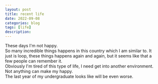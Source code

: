 ```yaml
---
layout: post
title: recent life
date: 2022-09-08
categories: blog
tags: [life]
description: 
---
```


These days I'm not happy.<br>
So many incredible things happens in this country which I am similar to. It just is loop, these things happens again and again, but it seems like that a few people can remember it.<br>
Obviously I'm tired of this type of life, I need get into another environment.<br>
Not anything can make my happy.<br>
The last year of my undergraduate looks like will be even worse.<br>